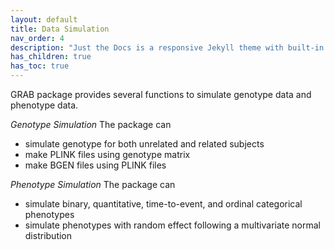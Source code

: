 ```yaml
---
layout: default
title: Data Simulation 
nav_order: 4
description: "Just the Docs is a responsive Jekyll theme with built-in search that is easily customizable and hosted on GitHub Pages."
has_children: true
has_toc: true
---
```


GRAB package provides several functions to simulate genotype data and phenotype data.

*Genotype Simulation* The package can
- simulate genotype for both unrelated and related subjects
- make PLINK files using genotype matrix
- make BGEN files using PLINK files

*Phenotype Simulation* The package can
- simulate binary, quantitative, time-to-event, and ordinal categorical phenotypes
- simulate phenotypes with random effect following a multivariate normal distribution

